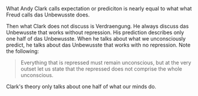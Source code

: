 What Andy Clark calls expectation or prediciton is nearly equal to what what Freud calls das Unbewusste does.

Then what Clark does not discuss is Verdraengung. He always discuss das Unbewusste that works without repression. His prediction describes only one half of das Unbewusste. When he talks about what we unconsciously predict, he talks about das Unbewusste that works with no repression. Note the following:

> Everything that is repressed must remain unconscious, but at the very outset let us state that the repressed does not comprise the whole unconscious.

Clark's theory only talks about one half of what our minds do.
